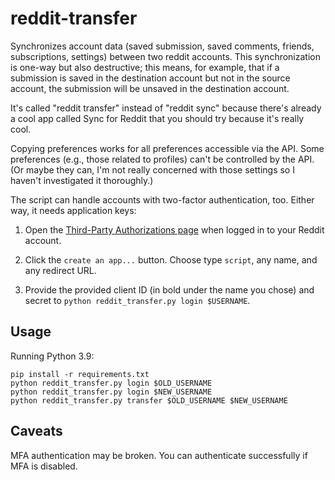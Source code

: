 # reddit-transfer

Synchronizes account data (saved submission, saved comments, friends,
subscriptions, settings) between two reddit accounts. This synchronization is
one-way but also destructive; this means, for example, that if a submission is
saved in the destination account but not in the source account, the submission
will be unsaved in the destination account.

It's called "reddit transfer" instead of "reddit sync" because there's already a
cool app called Sync for Reddit that you should try because it's really cool.

Copying preferences works for all preferences accessible via the API. Some
preferences (e.g., those related to profiles) can't be controlled by the API.
(Or maybe they can, I'm not really concerned with those settings so I haven't
investigated it thoroughly.)

The script can handle accounts with two-factor authentication, too. Either way,
it needs application keys:

1. Open the [Third-Party Authorizations page](https://www.reddit.com/prefs/apps)
   when logged in to your Reddit account.

2. Click the `create an app...` button. Choose type `script`, any name, and any
   redirect URL.

3. Provide the provided client ID (in bold under the name you chose) and secret
   to `python reddit_transfer.py login $USERNAME`.

## Usage

Running Python 3.9:

    pip install -r requirements.txt
    python reddit_transfer.py login $OLD_USERNAME
    python reddit_transfer.py login $NEW_USERNAME
    python reddit_transfer.py transfer $OLD_USERNAME $NEW_USERNAME

## Caveats

MFA authentication may be broken. You can authenticate successfully if MFA is
disabled.

